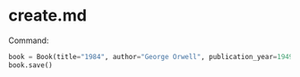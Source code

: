 # create.md
Command: 
```python
book = Book(title="1984", author="George Orwell", publication_year=1949)
book.save()